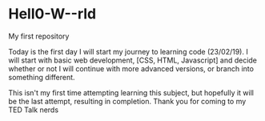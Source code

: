 # Hell0-W--rld
My first repository


Today is the first day I will start my journey to learning code (23/02/19). I will start with basic web development, [CSS, HTML, Javascript] and decide whether or not I will continue with more advanced versions, or branch into something different. 

This isn't my first time attempting learning this subject, but hopefully it will be the last attempt, resulting in completion. Thank you for coming to my TED Talk nerds
